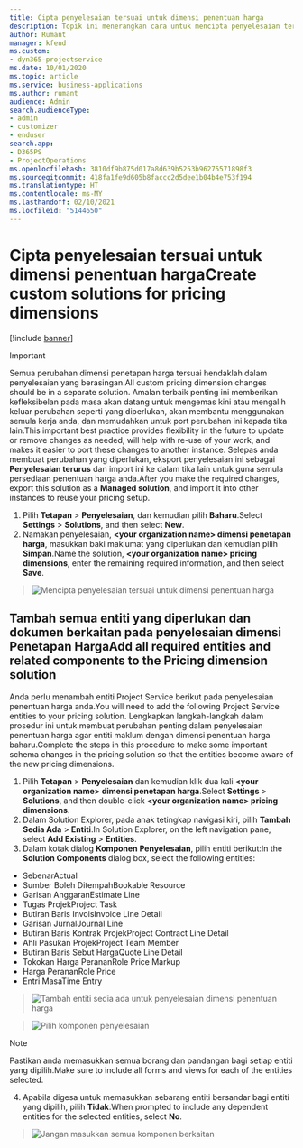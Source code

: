 ```yaml
---
title: Cipta penyelesaian tersuai untuk dimensi penentuan harga
description: Topik ini menerangkan cara untuk mencipta penyelesaian tersuai apabila membuat dimensi penetapan harga tersuai.
author: Rumant
manager: kfend
ms.custom:
- dyn365-projectservice
ms.date: 10/01/2020
ms.topic: article
ms.service: business-applications
ms.author: rumant
audience: Admin
search.audienceType:
- admin
- customizer
- enduser
search.app:
- D365PS
- ProjectOperations
ms.openlocfilehash: 3810df9b875d017a8d639b5253b96275571898f3
ms.sourcegitcommit: 418fa1fe9d605b8faccc2d5dee1b04b4e753f194
ms.translationtype: HT
ms.contentlocale: ms-MY
ms.lasthandoff: 02/10/2021
ms.locfileid: "5144650"
---
```

# <a name="create-custom-solutions-for-pricing-dimensions"></a><span data-ttu-id="8e8e0-103">Cipta penyelesaian tersuai untuk dimensi penentuan harga</span><span class="sxs-lookup"><span data-stu-id="8e8e0-103">Create custom solutions for pricing dimensions</span></span>

[!include [banner](../includes/psa-now-project-operations.md)]

> [!IMPORTANT]
> <span data-ttu-id="8e8e0-104">Semua perubahan dimensi penetapan harga tersuai hendaklah dalam penyelesaian yang berasingan.</span><span class="sxs-lookup"><span data-stu-id="8e8e0-104">All custom pricing dimension changes should be in a separate solution.</span></span> <span data-ttu-id="8e8e0-105">Amalan terbaik penting ini memberikan kefleksibelan pada masa akan datang untuk mengemas kini atau mengalih keluar perubahan seperti yang diperlukan, akan membantu menggunakan semula kerja anda, dan memudahkan untuk port perubahan ini kepada tika lain.</span><span class="sxs-lookup"><span data-stu-id="8e8e0-105">This important best practice provides flexibility in the future to update or remove changes as needed, will help with re-use of your work, and makes it easier to port these changes to another instance.</span></span> <span data-ttu-id="8e8e0-106">Selepas anda membuat perubahan yang diperlukan, eksport penyelesaian ini sebagai **Penyelesaian terurus** dan import ini ke dalam tika lain untuk guna semula persediaan penentuan harga anda.</span><span class="sxs-lookup"><span data-stu-id="8e8e0-106">After you make the required changes, export this solution as a **Managed solution**, and import it into other instances to reuse your pricing setup.</span></span>

1. <span data-ttu-id="8e8e0-107">Pilih **Tetapan** > **Penyelesaian**, dan kemudian pilih **Baharu**.</span><span class="sxs-lookup"><span data-stu-id="8e8e0-107">Select **Settings** > **Solutions**, and then select **New**.</span></span> 
2. <span data-ttu-id="8e8e0-108">Namakan penyelesaian, **\<your organization name> dimensi penetapan harga**, masukkan baki maklumat yang diperlukan dan kemudian pilih **Simpan**.</span><span class="sxs-lookup"><span data-stu-id="8e8e0-108">Name the solution, **\<your organization name> pricing dimensions**, enter the remaining required information, and then select **Save**.</span></span>

> ![Mencipta penyelesaian tersuai untuk dimensi penentuan harga](media/Creation-of-custom-pricing-dimension-solution.PNG)
  
## <a name="add-all-required-entities-and-related-components-to-the-pricing-dimension-solution"></a><span data-ttu-id="8e8e0-110">Tambah semua entiti yang diperlukan dan dokumen berkaitan pada penyelesaian dimensi Penetapan Harga</span><span class="sxs-lookup"><span data-stu-id="8e8e0-110">Add all required entities and related components to the Pricing dimension solution</span></span>
<span data-ttu-id="8e8e0-111">Anda perlu menambah entiti Project Service berikut pada penyelesaian penentuan harga anda.</span><span class="sxs-lookup"><span data-stu-id="8e8e0-111">You will need to add the following Project Service entities to your pricing solution.</span></span> <span data-ttu-id="8e8e0-112">Lengkapkan langkah-langkah dalam prosedur ini untuk membuat perubahan penting dalam penyelesaian penentuan harga agar entiti maklum dengan dimensi penentuan harga baharu.</span><span class="sxs-lookup"><span data-stu-id="8e8e0-112">Complete the steps in this procedure to make some important schema changes in the pricing solution so that the entities become aware of the new pricing dimensions.</span></span>

1. <span data-ttu-id="8e8e0-113">Pilih **Tetapan** > **Penyelesaian** dan kemudian klik dua kali **\<your organization name> dimensi penetapan harga**.</span><span class="sxs-lookup"><span data-stu-id="8e8e0-113">Select **Settings** > **Solutions**, and then double-click **\<your organization name> pricing dimensions**.</span></span> 
2. <span data-ttu-id="8e8e0-114">Dalam Solution Explorer, pada anak tetingkap navigasi kiri, pilih **Tambah Sedia Ada** > **Entiti**.</span><span class="sxs-lookup"><span data-stu-id="8e8e0-114">In Solution Explorer, on the left navigation pane, select **Add Existing** > **Entities**.</span></span>
3. <span data-ttu-id="8e8e0-115">Dalam kotak dialog **Komponen Penyelesaian**, pilih entiti berikut:</span><span class="sxs-lookup"><span data-stu-id="8e8e0-115">In the **Solution Components** dialog box, select the following entities:</span></span>

- <span data-ttu-id="8e8e0-116">Sebenar</span><span class="sxs-lookup"><span data-stu-id="8e8e0-116">Actual</span></span>
- <span data-ttu-id="8e8e0-117">Sumber Boleh Ditempah</span><span class="sxs-lookup"><span data-stu-id="8e8e0-117">Bookable Resource</span></span>
- <span data-ttu-id="8e8e0-118">Garisan Anggaran</span><span class="sxs-lookup"><span data-stu-id="8e8e0-118">Estimate Line</span></span>
- <span data-ttu-id="8e8e0-119">Tugas Projek</span><span class="sxs-lookup"><span data-stu-id="8e8e0-119">Project Task</span></span>
- <span data-ttu-id="8e8e0-120">Butiran Baris Invois</span><span class="sxs-lookup"><span data-stu-id="8e8e0-120">Invoice Line Detail</span></span>
- <span data-ttu-id="8e8e0-121">Garisan Jurnal</span><span class="sxs-lookup"><span data-stu-id="8e8e0-121">Journal Line</span></span>
- <span data-ttu-id="8e8e0-122">Butiran Baris Kontrak Projek</span><span class="sxs-lookup"><span data-stu-id="8e8e0-122">Project Contract Line Detail</span></span>
- <span data-ttu-id="8e8e0-123">Ahli Pasukan Projek</span><span class="sxs-lookup"><span data-stu-id="8e8e0-123">Project Team Member</span></span>
- <span data-ttu-id="8e8e0-124">Butiran Baris Sebut Harga</span><span class="sxs-lookup"><span data-stu-id="8e8e0-124">Quote Line Detail</span></span>
- <span data-ttu-id="8e8e0-125">Tokokan Harga Peranan</span><span class="sxs-lookup"><span data-stu-id="8e8e0-125">Role Price Markup</span></span>
- <span data-ttu-id="8e8e0-126">Harga Peranan</span><span class="sxs-lookup"><span data-stu-id="8e8e0-126">Role Price</span></span> 
- <span data-ttu-id="8e8e0-127">Entri Masa</span><span class="sxs-lookup"><span data-stu-id="8e8e0-127">Time Entry</span></span> 

> ![Tambah entiti sedia ada untuk penyelesaian dimensi penentuan harga](media/Existing-entities-to-PD-solution.png)

> ![Pilih komponen penyelesaian](media/Dimension-Components.png)

> [!NOTE]
> <span data-ttu-id="8e8e0-130">Pastikan anda memasukkan semua borang dan pandangan bagi setiap entiti yang dipilih.</span><span class="sxs-lookup"><span data-stu-id="8e8e0-130">Make sure to include all forms and views for each of the entities selected.</span></span>

4. <span data-ttu-id="8e8e0-131">Apabila digesa untuk memasukkan sebarang entiti bersandar bagi entiti yang dipilih, pilih **Tidak**.</span><span class="sxs-lookup"><span data-stu-id="8e8e0-131">When prompted to include any dependent entities for the selected entities, select **No**.</span></span>

> ![Jangan masukkan semua komponen berkaitan](media/Do-not-include-required.png)


